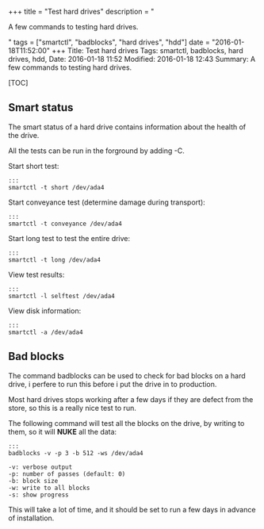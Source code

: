 +++
title = "Test hard drives"
description = "<p>A few commands to testing hard drives.</p>"
tags = ["smartctl", "badblocks", "hard drives", "hdd"]
date = "2016-01-18T11:52:00"
+++
Title: Test hard drives
Tags: smartctl, badblocks, hard drives, hdd,
Date: 2016-01-18 11:52
Modified: 2016-01-18 12:43
Summary: A few commands to testing hard drives.

[TOC]

## Smart status
The smart status of a hard drive contains information about the health of the drive.

All the tests can be run in the forground by adding -C.

Start short test:

    :::
    smartctl -t short /dev/ada4

Start conveyance test (determine damage during transport):

    :::
    smartctl -t conveyance /dev/ada4

Start long test to test the entire drive:

    :::
    smartctl -t long /dev/ada4

View test results:

    :::
    smartctl -l selftest /dev/ada4

View disk information:

    :::
    smartctl -a /dev/ada4


## Bad blocks
The command badblocks can be used to check for bad blocks on a hard drive, i perfere to run this before i put the drive in to production.

Most hard drives stops working after a few days if they are defect from the store, so this is a really nice test to run.

The following command will test all the blocks on the drive, by writing to them, so it will **NUKE** all the data:

    :::
    badblocks -v -p 3 -b 512 -ws /dev/ada4

    -v: verbose output
    -p: number of passes (default: 0)
    -b: block size
    -w: write to all blocks
    -s: show progress

This will take a lot of time, and it should be set to run a few days in advance of installation.
